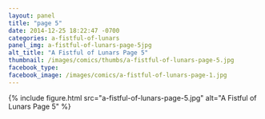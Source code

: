 ```yaml
---
layout: panel
title: "page 5"
date: 2014-12-25 18:22:47 -0700
categories: a-fistful-of-lunars
panel_img: a-fistful-of-lunars-page-5jpg
alt_title: "A Fistful of Lunars Page 5"
thumbnail: /images/comics/thumbs/a-fistful-of-lunars-page-5.jpg
facebook_type: 
facebook_image: /images/comics/a-fistful-of-lunars-page-1.jpg
---
```


{% include figure.html src="a-fistful-of-lunars-page-5.jpg" alt="A Fistful of Lunars Page 5" %}
